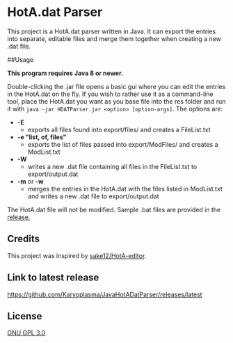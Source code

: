 # HotA.dat Parser

This project is a HotA.dat parser written in Java. It can export the entries into separate, editable files and merge them together when creating a new .dat file.

##Usage

**This program requires Java 8 or newer.**

Double-clicking the .jar file opens a basic gui where you can edit the entries in the HotA.dat on the fly. If you wish to rather use it as a command-line tool, place the HotA.dat you want as you base file into the res folder and run it with `java -jar HDATParser.jar <option> [option-args]`. The options are:

+ **-E**
    + exports all files found into export/files/ and creates a FileList.txt 
+ **-e "list, of, files"**
    + exports the list of files passed into export/ModFiles/ and creates a ModList.txt
+ **-W**
    + writes a new .dat file containing all files in the FileList.txt to export/output.dat
+ **-m** or **-w**
	+ merges the entries in the HotA.dat with the files listed in ModList.txt and writes a new .dat file to export/output.dat
	
The HotA.dat file will not be modified. Sample .bat files are provided in the [release.](https://github.com/Karyoplasma/JavaHotADatParser/releases/latest) 

## Credits

This project was inspired by [sake12/HotA-editor](https://github.com/sake12/HotA-editor).

## Link to latest release

https://github.com/Karyoplasma/JavaHotADatParser/releases/latest

## License

[GNU GPL 3.0](LICENSE)
